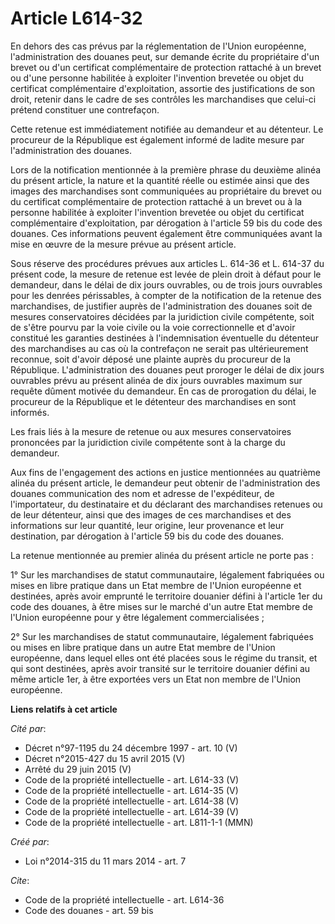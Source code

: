# Article L614-32

En dehors des cas prévus par la réglementation de l'Union européenne, l'administration des douanes peut, sur demande écrite
du propriétaire d'un brevet ou d'un certificat complémentaire de protection rattaché à un brevet ou d'une personne habilitée
à exploiter l'invention brevetée ou objet du certificat complémentaire d'exploitation, assortie des justifications de son
droit, retenir dans le cadre de ses contrôles les marchandises que celui-ci prétend constituer une contrefaçon. 

Cette retenue est immédiatement notifiée au demandeur et au détenteur. Le procureur de la République est également informé de
ladite mesure par l'administration des douanes. 

Lors de la notification mentionnée à la première phrase du deuxième alinéa du présent article, la nature et la quantité
réelle ou estimée ainsi que des images des marchandises sont communiquées au propriétaire du brevet ou du certificat
complémentaire de protection rattaché à un brevet ou à la personne habilitée à exploiter l'invention brevetée ou objet du
certificat complémentaire d'exploitation, par dérogation à l'article 59 bis du code des douanes. Ces informations peuvent
également être communiquées avant la mise en œuvre de la mesure prévue au présent article. 

Sous réserve des procédures prévues aux articles L. 614-36 et L. 614-37 du présent code, la mesure de retenue est levée de
plein droit à défaut pour le demandeur, dans le délai de dix jours ouvrables, ou de trois jours ouvrables pour les denrées
périssables, à compter de la notification de la retenue des marchandises, de justifier auprès de l'administration des douanes
soit de mesures conservatoires décidées par la juridiction civile compétente, soit de s'être pourvu par la voie civile ou la
voie correctionnelle et d'avoir constitué les garanties destinées à l'indemnisation éventuelle du détenteur des marchandises
au cas où la contrefaçon ne serait pas ultérieurement reconnue, soit d'avoir déposé une plainte auprès du procureur de la
République. L'administration des douanes peut proroger le délai de dix jours ouvrables prévu au présent alinéa de dix jours
ouvrables maximum sur requête dûment motivée du demandeur. En cas de prorogation du délai, le procureur de la République et
le détenteur des marchandises en sont informés. 

Les frais liés à la mesure de retenue ou aux mesures conservatoires prononcées par la juridiction civile compétente sont à la
charge du demandeur. 

Aux fins de l'engagement des actions en justice mentionnées au quatrième alinéa du présent article, le demandeur peut obtenir
de l'administration des douanes communication des nom et adresse de l'expéditeur, de l'importateur, du destinataire et du
déclarant des marchandises retenues ou de leur détenteur, ainsi que des images de ces marchandises et des informations sur
leur quantité, leur origine, leur provenance et leur destination, par dérogation à l'article 59 bis du code des douanes. 

La retenue mentionnée au premier alinéa du présent article ne porte pas : 

1° Sur les marchandises de statut communautaire, légalement fabriquées ou mises en libre pratique dans un Etat membre de
l'Union européenne et destinées, après avoir emprunté le territoire douanier défini à l'article 1er du code des douanes, à
être mises sur le marché d'un autre Etat membre de l'Union européenne pour y être légalement commercialisées ; 

2° Sur les marchandises de statut communautaire, légalement fabriquées ou mises en libre pratique dans un autre Etat membre
de l'Union européenne, dans lequel elles ont été placées sous le régime du transit, et qui sont destinées, après avoir
transité sur le territoire douanier défini au même article 1er, à être exportées vers un Etat non membre de l'Union
européenne.

**Liens relatifs à cet article**

_Cité par_:

  - Décret n°97-1195 du 24 décembre 1997 - art. 10 (V)
  - Décret n°2015-427 du 15 avril 2015 (V)
  - Arrêté du 29 juin 2015 (V)
  - Code de la propriété intellectuelle - art. L614-33 (V)
  - Code de la propriété intellectuelle - art. L614-35 (V)
  - Code de la propriété intellectuelle - art. L614-38 (V)
  - Code de la propriété intellectuelle - art. L614-39 (V)
  - Code de la propriété intellectuelle - art. L811-1-1 (MMN)

_Créé par_:

  - Loi n°2014-315 du 11 mars 2014 - art. 7

_Cite_:

  - Code de la propriété intellectuelle - art. L614-36
  - Code des douanes - art. 59 bis

